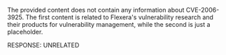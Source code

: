 The provided content does not contain any information about CVE-2006-3925. The first content is related to Flexera's vulnerability research and their products for vulnerability management, while the second is just a placeholder.

RESPONSE: UNRELATED